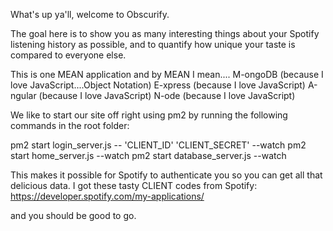 What's up ya'll, welcome to Obscurify.

The goal here is to show you as many interesting things about
your Spotify listening history as possible, and to quantify
how unique your taste is compared to everyone else.

This is one MEAN application
and by MEAN I mean....
M-ongoDB (because I love JavaScript....Object Notation)
E-xpress (because I love JavaScript)
A-ngular (because I love JavaScript)
N-ode (because I love JavaScript)

We like to start our site off right using pm2
by running the following commands in the root folder:

pm2 start login_server.js -- 'CLIENT_ID' 'CLIENT_SECRET' --watch
pm2 start home_server.js --watch
pm2 start database_server.js --watch

This makes it possible for Spotify to authenticate you
so you can get all that delicious data.
I got these tasty CLIENT codes from Spotify:
https://developer.spotify.com/my-applications/

and you should be good to go.
